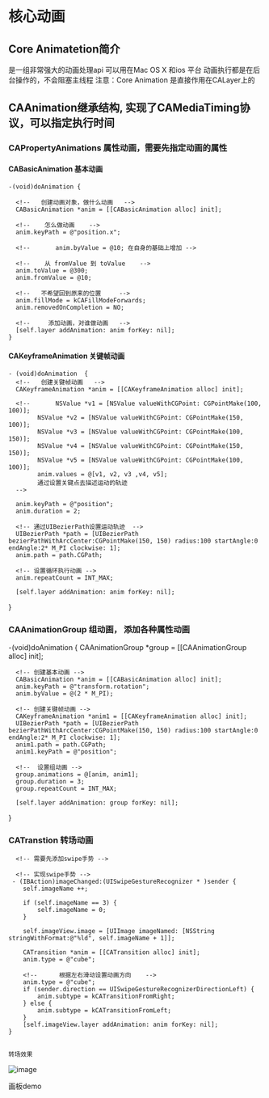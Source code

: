 # 核心动画
## Core Animatetion简介
  是一组非常强大的动画处理api
  可以用在Mac OS X 和ios 平台
  动画执行都是在后台操作的，不会阻塞主线程
  注意：Core Animation 是直接作用在CALayer上的
  
 ## CAAnimation继承结构, 实现了CAMediaTiming协议，可以指定执行时间
 
 ### CAPropertyAnimations 属性动画，需要先指定动画的属性
 #### CABasicAnimation 基本动画
    
    -(void)doAnimation {
    
      <!--   创建动画对象，做什么动画   -->
      CABasicAnimation *anim = [[CABasicAnimation alloc] init];
      
      <!--    怎么做动画    -->
      anim.keyPath = @"position.x";
      
      <!--       anim.byValue = @10; 在自身的基础上增加 -->
      
      <!--    从 fromValue 到 toValue    -->
      anim.toValue = @300;
      anim.fromValue = @10;
      
      <!--   不希望回到原来的位置     -->
      anim.fillMode = kCAFillModeForwards;
      anim.removedOnCompletion = NO;
      
      <!--     添加动画，对谁做动画   -->
      [self.layer addAnimation: anim forKey: nil];
    }
 
 #### CAKeyframeAnimation 关键帧动画
 
    - (void)doAnimation  {
      <!--   创建关键帧动画   -->
      CAKeyframeAnimation *anim = [[CAKeyframeAnimation alloc] init];

      <!--       NSValue *v1 = [NSValue valueWithCGPoint: CGPointMake(100, 100)];
            NSValue *v2 = [NSValue valueWithCGPoint: CGPointMake(150, 100)];
            NSValue *v3 = [NSValue valueWithCGPoint: CGPointMake(100, 150)];
            NSValue *v4 = [NSValue valueWithCGPoint: CGPointMake(150, 150)];
            NSValue *v5 = [NSValue valueWithCGPoint: CGPointMake(100, 100)];
            anim.values = @[v1, v2, v3 ,v4, v5]; 
            通过设置关键点去描述运动的轨迹
      -->

      anim.keyPath = @"position";
      anim.duration = 2;

      <!-- 通过UIBezierPath设置运动轨迹  -->
      UIBezierPath *path = [UIBezierPath bezierPathWithArcCenter:CGPointMake(150, 150) radius:100 startAngle:0 endAngle:2* M_PI clockwise: 1];
      anim.path = path.CGPath;

      <!-- 设置循环执行动画 -->
      anim.repeatCount = INT_MAX;

      [self.layer addAnimation: anim forKey: nil];
  }
   
 ### CAAnimationGroup 组动画， 添加各种属性动画
 
   -(void)doAnimation {
      <!--  创建组动画   -->
      CAAnimationGroup *group = [[CAAnimationGroup alloc] init];

      <!-- 创建基本动画 -->
      CABasicAnimation *anim = [[CABasicAnimation alloc] init];
      anim.keyPath = @"transform.rotation";
      anim.byValue = @(2 * M_PI);

      <!-- 创建关键帧动画 -->
      CAKeyframeAnimation *anim1 = [[CAKeyframeAnimation alloc] init];
      UIBezierPath *path = [UIBezierPath bezierPathWithArcCenter:CGPointMake(150, 150) radius:100 startAngle:0 endAngle:2* M_PI clockwise: 1];
      anim1.path = path.CGPath;
      anim1.keyPath = @"position";

      <!--  设置组动画 -->
      group.animations = @[anim, anim1];
      group.duration = 3;
      group.repeatCount = INT_MAX;

      [self.layer addAnimation: group forKey: nil];
  }
 
 ### CATranstion 转场动画
      <!-- 需要先添加swipe手势 -->
      
      <!-- 实现swipe手势 -->
     - (IBAction)imageChanged:(UISwipeGestureRecognizer * )sender {
        self.imageName ++;

        if (self.imageName == 3) {
            self.imageName = 0;
        }

        self.imageView.image = [UIImage imageNamed: [NSString stringWithFormat:@"%ld", self.imageName + 1]];

        CATransition *anim = [[CATransition alloc] init];
        anim.type = @"cube";
        
        <!--      根据左右滑动设置动画方向    -->
        anim.type = @"cube";
        if (sender.direction == UISwipeGestureRecognizerDirectionLeft) {
            anim.subtype = kCATransitionFromRight;
        } else {
            anim.subtype = kCATransitionFromLeft;
        }
        [self.imageView.layer addAnimation: anim forKey: nil];
    }
 
 
    转场效果
   ![image](https://user-images.githubusercontent.com/45653681/141759985-611c65bd-225b-4a6b-9225-54ebb6c2a89f.png)


画板demo
 
